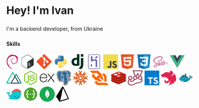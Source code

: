 <h1 align="left">Hey! I'm Ivan </h1>

###

<p align="left"> I'm a backend developer, from Ukraine</p>

###

<h4 align="left">Skills</h4>

<div>
  <img src="img/debian.png" height="40" alt="debian"/>
  <img src="img/bash.svg" height="40" alt="bash"/> 
  <img src="img/git.svg" height="40" alt="git" />
  <img src="img/python.svg" height="40" alt="python" /> 
  <img src="img/django.svg" height="40" alt="django" /> 
  <img src="img/heroku.svg" height="40" alt="heroku" /> 
  <img src="img/js.svg" height="40" alt="js" /> 
  <img src="img/html.svg" height="40" alt="html" /> 
  <img src="img/css.svg" height="40" alt="css" /> 
  <img src="img/sass.svg" height="40" alt="sass" /> 
  <img src="img/vue.svg" height="40" alt="vuejs" /> 
  <img src="img/nuxt.svg" height="40" alt="nuxtjs" /> 
  <img src="img/node.svg" height="40" alt="nodejs" /> 
  <img src="img/express.svg" height="40" alt="express" /> 
  <img src="img/pg.svg" height="40" alt="postgres" /> 
  <img src="img/knex.png" height="40" alt="knex" /> 
  <img src="img/websocket.png" height="40" alt="websocket" />
  <img src="img/redis.svg" height="40" alt="redis" /> 
  <img src="img/jest.svg" height="40" alt="jest" /> 
  <img src="img/ts.svg" height="40" alt="ts" /> 
  <img src="img/nest.svg" height="40" alt="nestjs" /> 
  <img src="img/docker.svg" height="40" alt="docker" /> 
  <img src="img/dokku.png" height="40" alt="dokku" />
  <img src="img/swagger.png" height="40" alt="swagger" />
  <img src="img/mongodb.svg" height="40" alt="mongodb" />
  <img src="img/prisma.png" height="40" alt="prisma" />
  <!-- <img src="img/graphql.png" height="40" alt="graphql" /> -->
</div>

###
